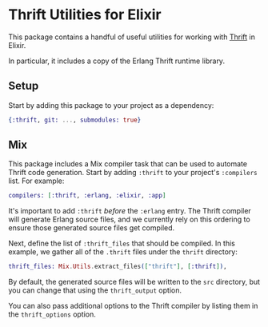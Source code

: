 # Thrift Utilities for Elixir

This package contains a handful of useful utilities for working with
[Thrift](https://thrift.apache.org/) in Elixir.

In particular, it includes a copy of the Erlang Thrift runtime library.

## Setup

Start by adding this package to your project as a dependency:

```elixir
{:thrift, git: ..., submodules: true}
```

## Mix

This package includes a Mix compiler task that can be used to automate Thrift
code generation. Start by adding `:thrift` to your project's `:compilers` list.
For example:

```elixir
compilers: [:thrift, :erlang, :elixir, :app]
```

It's important to add `:thrift` *before* the `:erlang` entry. The Thrift
compiler will generate Erlang source files, and we currently rely on this
ordering to ensure those generated source files get compiled.

Next, define the list of `:thrift_files` that should be compiled. In this
example, we gather all of the `.thrift` files under the `thrift` directory:

```elixir
thrift_files: Mix.Utils.extract_files(["thrift"], [:thrift]),
```

By default, the generated source files will be written to the `src` directory,
but you can change that using the `thrift_output` option.

You can also pass additional options to the Thrift compiler by listing them in
the `thrift_options` option.
